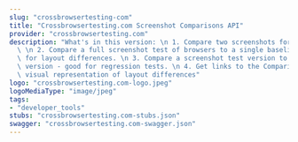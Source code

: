 ```yaml
---
slug: "crossbrowsertesting-com"
title: "Crossbrowsertesting.com Screenshot Comparisons API"
provider: "crossbrowsertesting.com"
description: "What's in this version: \n 1. Compare two screenshots for layout differences\
  \ \n 2. Compare a full screenshot test of browsers to a single baseline browser\
  \ for layout differences. \n 3. Compare a screenshot test version to another test\
  \ version - good for regression tests. \n 4. Get links to the Comparison UI for\
  \ visual representation of layout differences"
logo: "crossbrowsertesting.com-logo.jpeg"
logoMediaType: "image/jpeg"
tags:
- "developer_tools"
stubs: "crossbrowsertesting.com-stubs.json"
swagger: "crossbrowsertesting.com-swagger.json"
---
```

